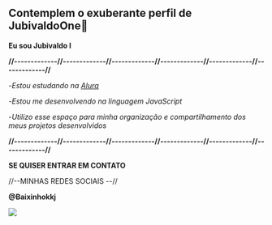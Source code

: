 ## Contemplem o exuberante perfil de JubivaldoOne🐥

**Eu sou Jubivaldo I**

**//-------------//-------------//-------------//-------------//-------------//-------------//**


-_Estou estudando na [Alura](https://www.alura.com.br)_

-_Estou me desenvolvendo na linguagem JavaScript_

-_Utilizo esse espaço para minha organização e compartilhamento dos meus projetos desenvolvidos_

**//-------------//-------------//-------------//-------------//-------------//-------------//**

**SE QUISER ENTRAR EM CONTATO**

//--MINHAS REDES SOCIAIS --//

**@Baixinhokkj**

![](https://media1.tenor.com/m/Klq2hwUL0lgAAAAC/luffy-smile.gif)
